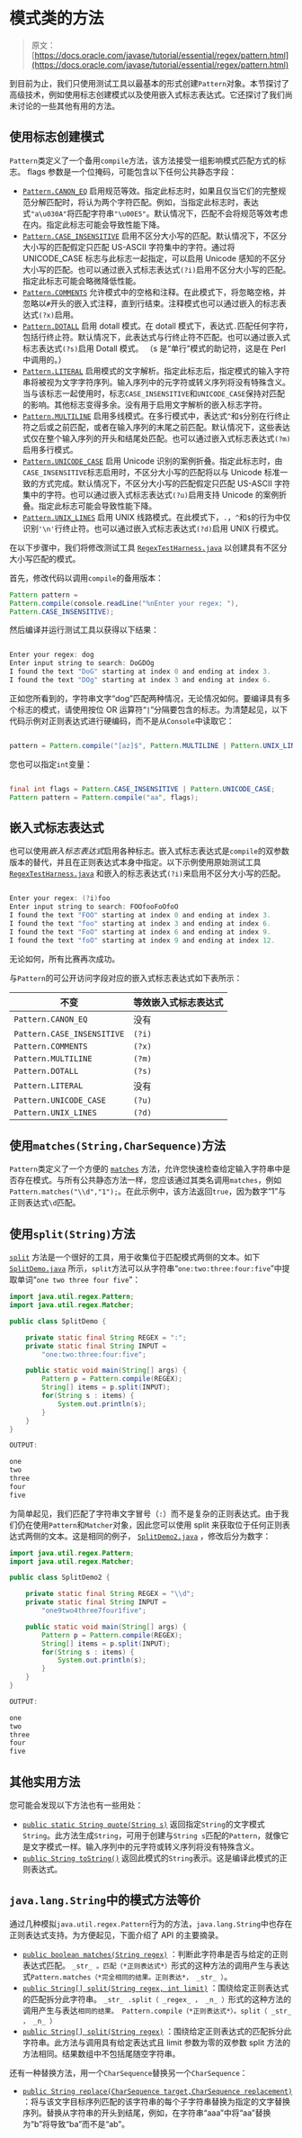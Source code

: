 # 模式类的方法

> 原文： [https://docs.oracle.com/javase/tutorial/essential/regex/pattern.html](https://docs.oracle.com/javase/tutorial/essential/regex/pattern.html)

到目前为止，我们只使用测试工具以最基本的形式创建`Pattern`对象。本节探讨了高级技术，例如使用标志创建模式以及使用嵌入式标志表达式。它还探讨了我们尚未讨论的一些其他有用的方法。

## 使用标志创建模式

`Pattern`类定义了一个备用`compile`方法，该方法接受一组影响模式匹配方式的标志。 flags 参数是一个位掩码，可能包含以下任何公共静态字段：

*   [`Pattern.CANON_EQ`](https://docs.oracle.com/javase/8/docs/api/java/util/regex/Pattern.html#CANON_EQ) 启用规范等效。指定此标志时，如果且仅当它们的完整规范分解匹配时，将认为两个字符匹配。例如，当指定此标志时，表达式`"a\u030A"`将匹配字符串`"\u00E5"`。默认情况下，匹配不会将规范等效考虑在内。指定此标志可能会导致性能下降。
*   [`Pattern.CASE_INSENSITIVE`](https://docs.oracle.com/javase/8/docs/api/java/util/regex/Pattern.html#CASE_INSENSITIVE) 启用不区分大小写的匹配。默认情况下，不区分大小写的匹配假定只匹配 US-ASCII 字符集中的字符。通过将 UNICODE_CASE 标志与此标志一起指定，可以启用 Unicode 感知的不区分大小写的匹配。也可以通过嵌入式标志表达式`(?i)`启用不区分大小写的匹配。指定此标志可能会略微降低性能。
*   [`Pattern.COMMENTS`](https://docs.oracle.com/javase/8/docs/api/java/util/regex/Pattern.html#COMMENTS) 允许模式中的空格和注释。在此模式下，将忽略空格，并忽略以`#`开头的嵌入式注释，直到行结束。注释模式也可以通过嵌入的标志表达式`(?x)`启用。
*   [`Pattern.DOTALL`](https://docs.oracle.com/javase/8/docs/api/java/util/regex/Pattern.html#DOTALL) 启用 dotall 模式。在 dotall 模式下，表达式`.`匹配任何字符，包括行终止符。默认情况下，此表达式与行终止符不匹配。也可以通过嵌入式标志表达式`(?s)`启用 Dotall 模式。 （s 是“单行”模式的助记符，这是在 Perl 中调用的。）
*   [`Pattern.LITERAL`](https://docs.oracle.com/javase/8/docs/api/java/util/regex/Pattern.html#LITERAL) 启用模式的文字解析。指定此标志后，指定模式的输入字符串将被视为文字字符序列。输入序列中的元字符或转义序列将没有特殊含义。当与该标志一起使用时，标志`CASE_INSENSITIVE`和`UNICODE_CASE`保持对匹配的影响。其他标志变得多余。没有用于启用文字解析的嵌入标志字符。
*   [`Pattern.MULTILINE`](https://docs.oracle.com/javase/8/docs/api/java/util/regex/Pattern.html#MULTILINE) 启用多线模式。在多行模式中，表达式`^`和`$`分别在行终止符之后或之前匹配，或者在输入序列的末尾之前匹配。默认情况下，这些表达式仅在整个输入序列的开头和结尾处匹配。也可以通过嵌入式标志表达式`(?m)`启用多行模式。
*   [`Pattern.UNICODE_CASE`](https://docs.oracle.com/javase/8/docs/api/java/util/regex/Pattern.html#UNICODE_CASE) 启用 Unicode 识别的案例折叠。指定此标志时，由`CASE_INSENSITIVE`标志启用时，不区分大小写的匹配将以与 Unicode 标准一致的方式完成。默认情况下，不区分大小写的匹配假定只匹配 US-ASCII 字符集中的字符。也可以通过嵌入式标志表达式`(?u)`启用支持 Unicode 的案例折叠。指定此标志可能会导致性能下降。
*   [`Pattern.UNIX_LINES`](https://docs.oracle.com/javase/8/docs/api/java/util/regex/Pattern.html#UNIX_LINES) 启用 UNIX 线路模式。在此模式下，`.`，`^`和`$`的行为中仅识别`'\n'`行终止符。也可以通过嵌入式标志表达式`(?d)`启用 UNIX 行模式。

在以下步骤中，我们将修改测试工具 [`RegexTestHarness.java`](examples/RegexTestHarness.java) 以创建具有不区分大小写匹配的模式。

首先，修改代码以调用`compile`的备用版本：

```java
Pattern pattern = 
Pattern.compile(console.readLine("%nEnter your regex: "),
Pattern.CASE_INSENSITIVE);

```

然后编译并运行测试工具以获得以下结果：

```java

Enter your regex: dog
Enter input string to search: DoGDOg
I found the text "DoG" starting at index 0 and ending at index 3.
I found the text "DOg" starting at index 3 and ending at index 6.

```

正如您所看到的，字符串文字“dog”匹配两种情况，无论情况如何。要编译具有多个标志的模式，请使用按位 OR 运算符“`|`”分隔要包含的标志。为清楚起见，以下代码示例对正则表达式进行硬编码，而不是从`Console`中读取它：

```java

pattern = Pattern.compile("[az]$", Pattern.MULTILINE | Pattern.UNIX_LINES);

```

您也可以指定`int`变量：

```java

final int flags = Pattern.CASE_INSENSITIVE | Pattern.UNICODE_CASE;
Pattern pattern = Pattern.compile("aa", flags);

```

## 嵌入式标志表达式

也可以使用*嵌入标志表达式*启用各种标志。嵌入式标志表达式是`compile`的双参数版本的替代，并且在正则表达式本身中指定。以下示例使用原始测试工具 [`RegexTestHarness.java`](examples/RegexTestHarness.java) 和嵌入的标志表达式`(?i)`来启用不区分大小写的匹配。

```java

Enter your regex: (?i)foo
Enter input string to search: FOOfooFoOfoO
I found the text "FOO" starting at index 0 and ending at index 3.
I found the text "foo" starting at index 3 and ending at index 6.
I found the text "FoO" starting at index 6 and ending at index 9.
I found the text "foO" starting at index 9 and ending at index 12.

```

无论如何，所有比赛再次成功。

与`Pattern`的可公开访问字段对应的嵌入式标志表达式如下表所示：

| 不变 | 等效嵌入式标志表达式 |
| --- | --- |
| `Pattern.CANON_EQ` | 没有 |
| `Pattern.CASE_INSENSITIVE` | `(?i)` |
| `Pattern.COMMENTS` | `(?x)` |
| `Pattern.MULTILINE` | `(?m)` |
| `Pattern.DOTALL` | `(?s)` |
| `Pattern.LITERAL` | 没有 |
| `Pattern.UNICODE_CASE` | `(?u)` |
| `Pattern.UNIX_LINES` | `(?d)` |

## 使用`matches(String,CharSequence)`方法

`Pattern`类定义了一个方便的 [`matches`](https://docs.oracle.com/javase/8/docs/api/java/util/regex/Pattern.html#matches-java.lang.String-java.lang.CharSequence-) 方法，允许您快速检查给定输入字符串中是否存在模式。与所有公共静态方法一样，您应该通过其类名调用`matches`，例如`Pattern.matches("\\d","1");`。在此示例中，该方法返回`true`，因为数字“1”与正则表达式`\d`匹配。

## 使用`split(String)`方法

[`split`](https://docs.oracle.com/javase/8/docs/api/java/util/regex/Pattern.html#split-java.lang.CharSequence-) 方法是一个很好的工具，用于收集位于匹配模式两侧的文本。如下 [`SplitDemo.java`](examples/SplitDemo.java) 所示，`split`方法可以从字符串“`one:two:three:four:five`”中提取单词“`one two three four five`”：

```java
import java.util.regex.Pattern;
import java.util.regex.Matcher;

public class SplitDemo {

    private static final String REGEX = ":";
    private static final String INPUT =
        "one:two:three:four:five";

    public static void main(String[] args) {
        Pattern p = Pattern.compile(REGEX);
        String[] items = p.split(INPUT);
        for(String s : items) {
            System.out.println(s);
        }
    }
}

```

```java
OUTPUT:

one
two
three
four
five

```

为简单起见，我们匹配了字符串文字冒号（`:`）而不是复杂的正则表达式。由于我们仍在使用`Pattern`和`Matcher`对象，因此您可以使用 split 来获取位于任何正则表达式两侧的文本。这是相同的例子， [`SplitDemo2.java`](examples/SplitDemo2.java) ，修改后分为数字：

```java
import java.util.regex.Pattern;
import java.util.regex.Matcher;

public class SplitDemo2 {

    private static final String REGEX = "\\d";
    private static final String INPUT =
        "one9two4three7four1five";

    public static void main(String[] args) {
        Pattern p = Pattern.compile(REGEX);
        String[] items = p.split(INPUT);
        for(String s : items) {
            System.out.println(s);
        }
    }
}

```

```java
OUTPUT:

one
two
three
four
five

```

## 其他实用方法

您可能会发现以下方法也有一些用处：

*   [`public static String quote(String s)`](https://docs.oracle.com/javase/8/docs/api/java/util/regex/Pattern.html#quote-java.lang.String-) 返回指定`String`的文字模式`String`。此方法生成`String`，可用于创建与`String s`匹配的`Pattern`，就像它是文字模式一样。输入序列中的元字符或转义序列将没有特殊含义。
*   [`public String toString()`](https://docs.oracle.com/javase/8/docs/api/java/util/regex/Pattern.html#toString--) 返回此模式的`String`表示。这是编译此模式的正则表达式。

## `java.lang.String`中的模式方法等价

通过几种模拟`java.util.regex.Pattern`行为的方法，`java.lang.String`中也存在正则表达式支持。为方便起见，下面介绍了 API 的主要摘录。

*   [`public boolean matches(String regex)`](https://docs.oracle.com/javase/8/docs/api/java/lang/String.html#matches-java.lang.String-) ：判断此字符串是否与给定的正则表达式匹配。 `_str_ 。匹配（*正则表达式*）`形式的这种方法的调用产生与表达式`Pattern.matches（*完全相同的结果。正则表达*， _str_ ）`。
*   [`public String[] split(String regex, int limit)`](https://docs.oracle.com/javase/8/docs/api/java/lang/String.html#split-java.lang.String-int-) ：围绕给定正则表达式的匹配拆分此字符串。 `_str_ .split（ _regex_ ， _n_ ）`形式的这种方法的调用产生与表达`相同的结果。 Pattern.compile（*正则表达式*）。split（ _str_ ， _n_ ）`
*   [`public String[] split(String regex)`](https://docs.oracle.com/javase/8/docs/api/java/lang/String.html#split-java.lang.String-) ：围绕给定正则表达式的匹配拆分此字符串。此方法与调用具有给定表达式且 limit 参数为零的双参数 split 方法的方法相同。结果数组中不包括尾随空字符串。

还有一种替换方法，用一个`CharSequence`替换另一个`CharSequence`：

*   [`public String replace(CharSequence target,CharSequence replacement)`](https://docs.oracle.com/javase/8/docs/api/java/lang/String.html#replace-java.lang.CharSequence-java.lang.CharSequence-) ：将与该文字目标序列匹配的该字符串的每个子字符串替换为指定的文字替换序列。替换从字符串的开头到结尾，例如，在字符串“aaa”中将“aa”替换为“b”将导致“ba”而不是“ab”。
